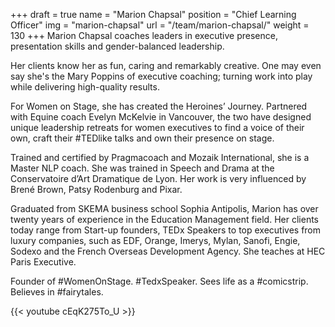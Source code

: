 +++
draft		= true
name		= "Marion Chapsal"
position 	= "Chief Learning Officer"
img			= "marion-chapsal"
url			= "/team/marion-chapsal/"
weight		= 130
+++
Marion Chapsal coaches leaders in executive presence, presentation skills and gender-balanced leadership. 

Her clients know her as fun, caring and remarkably creative. One may even say she's the Mary Poppins of executive coaching; turning work into play while delivering high-quality results.

For Women on Stage, she has created the Heroines’ Journey.  Partnered with Equine coach Evelyn McKelvie in Vancouver, the two have designed unique leadership retreats for women executives to find a voice of their own, craft their #TEDlike talks and own their presence on stage.

Trained and certified by Pragmacoach and Mozaik International, she is a Master NLP coach. She was trained in Speech and Drama at the Conservatoire d’Art Dramatique de Lyon. Her work is very influenced by Brené Brown, Patsy Rodenburg and Pixar.

Graduated from SKEMA business school Sophia Antipolis, Marion has over twenty years of experience in the Education Management field. Her clients today range from Start-up founders, TEDx Speakers to top executives from luxury companies, such as EDF, Orange, Imerys, Mylan, Sanofi, Engie, Sodexo and the French Overseas Development Agency. She teaches at HEC Paris Executive.

Founder of #WomenOnStage. #TedxSpeaker. Sees life as a #comicstrip. Believes in #fairytales.

{{< youtube cEqK275To_U >}}
